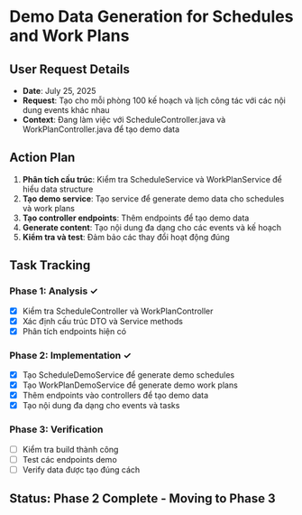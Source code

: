 # Demo Data Generation for Schedules and Work Plans

## User Request Details
- **Date**: July 25, 2025
- **Request**: Tạo cho mỗi phòng 100 kế hoạch và lịch công tác với các nội dung events khác nhau
- **Context**: Đang làm việc với ScheduleController.java và WorkPlanController.java để tạo demo data

## Action Plan
1. **Phân tích cấu trúc**: Kiểm tra ScheduleService và WorkPlanService để hiểu data structure
2. **Tạo demo service**: Tạo service để generate demo data cho schedules và work plans
3. **Tạo controller endpoints**: Thêm endpoints để tạo demo data
4. **Generate content**: Tạo nội dung đa dạng cho các events và kế hoạch
5. **Kiểm tra và test**: Đảm bảo các thay đổi hoạt động đúng

## Task Tracking

### Phase 1: Analysis ✓
- [x] Kiểm tra ScheduleController và WorkPlanController
- [x] Xác định cấu trúc DTO và Service methods
- [x] Phân tích endpoints hiện có

### Phase 2: Implementation ✓

- [x] Tạo ScheduleDemoService để generate demo schedules
- [x] Tạo WorkPlanDemoService để generate demo work plans
- [x] Thêm endpoints vào controllers để tạo demo data
- [x] Tạo nội dung đa dạng cho events và tasks

### Phase 3: Verification

- [ ] Kiểm tra build thành công
- [ ] Test các endpoints demo
- [ ] Verify data được tạo đúng cách

## Status: Phase 2 Complete - Moving to Phase 3
